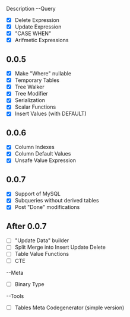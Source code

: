 ﻿Description
--Query
- [x] Delete Expression
- [x] Update Expression
- [x] "CASE WHEN"
- [x] Arifmetic Expressions
## 0.0.5
- [x] Make "Where" nullable
- [x] Temporary Tables
- [x] Tree Walker
- [x] Tree Modifier
- [x] Serialization
- [x] Scalar Functions
- [x] Insert Values (with DEFAULT)
## 0.0.6
- [x] Column Indexes
- [x] Column Default Values
- [x] Unsafe Value Expression
## 0.0.7
- [x] Support of MySQL
- [x] Subqueries without derived tables
- [x] Post "Done" modifications
## After 0.0.7
- [ ] "Update Data" builder
- [ ] Split Merge into Insert Update Delete
- [ ] Table Value Functions
- [ ] CTE

--Meta
- [ ] Binary Type

--Tools
- [ ] Tables Meta Codegenerator (simple version)
